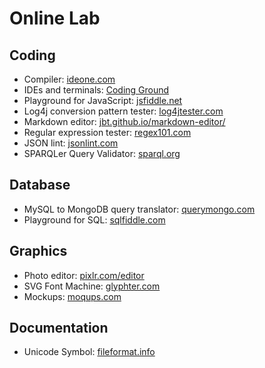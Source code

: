 # Online Lab

## Coding

* Compiler: [ideone.com](https://ideone.com)
* IDEs and terminals: [Coding Ground](https://www.tutorialspoint.com/codingground.htm)
* Playground for JavaScript: [jsfiddle.net](https://jsfiddle.net/)
* Log4j conversion pattern tester: [log4jtester.com](http://log4jtester.com)
* Markdown editor: [jbt.github.io/markdown-editor/](https://jbt.github.io/markdown-editor/)
* Regular expression tester: [regex101.com](https://regex101.com/)
* JSON lint: [jsonlint.com](http://jsonlint.com/)
* SPARQLer Query Validator: [sparql.org](http://www.sparql.org/query-validator.html)

## Database
* MySQL to MongoDB query translator: [querymongo.com](http://www.querymongo.com/)
* Playground for SQL: [sqlfiddle.com](http://sqlfiddle.com/)

## Graphics

* Photo editor: [pixlr.com/editor](https://pixlr.com/editor/)
* SVG Font Machine: [glyphter.com](https://glyphter.com/)
* Mockups: [moqups.com](https://app.moqups.com)

## Documentation
* Unicode Symbol: [fileformat.info](http://www.fileformat.info/info/unicode/category/So/list.htm)
